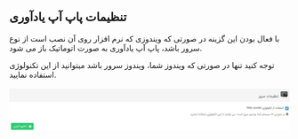 ﻿##  تنظیمات پاپ آپ یادآوری 




با فعال بودن این گزینه در صورتی که ویندوزی که نرم افزار روی آن نصب است از نوع سرور باشد، پاپ آپ یادآوری به صورت اتوماتیک باز می شود.

توجه کنید تنها در صورتی که ویندوز شما، ویندوز سرور باشد میتوانید از این تکنولوژی استفاده نمایید.


![](ServerSetting.png)


